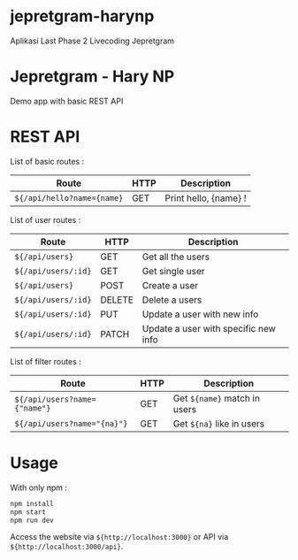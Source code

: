 # jepretgram-harynp
Aplikasi Last Phase 2 Livecoding Jepretgram

# Jepretgram - Hary NP

Demo app with basic REST API

# REST API

List of basic routes :

| Route | HTTP | Description |
| ------ | ------ | ------ |
| `${/api/hello?name={name}` | GET | Print hello, {name} !

List of user routes :

| Route | HTTP | Description |
| ------ | ------ | ------ |
| `${/api/users}` | GET | Get all the users
| `${/api/users/:id}` | GET | Get single user
| `${/api/users}` | POST | Create a user
| `${/api/users/:id}` | DELETE | Delete a users
| `${/api/users/:id}` | PUT | Update a user with new info
| `${/api/users/:id}` | PATCH | Update a user with specific new info

List of filter routes :

| Route | HTTP | Description |
| ------ | ------ | ------ |
|  `${/api/users?name={"name"}` | GET | Get `${name}` match in users
| `${/api/users?name="{na}"}` | GET | Get `${na}` like in users

# Usage
With only npm :
```sh
npm install
npm start
npm run dev
```

Access the website via `${http://localhost:3000}` or API via
`${http://localhost:3000/api}`.
